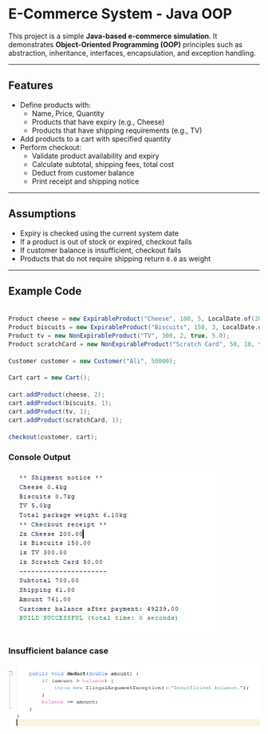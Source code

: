 # E-Commerce System - Java OOP

This project is a simple **Java-based e-commerce simulation**. It demonstrates **Object-Oriented Programming (OOP)** principles such as abstraction, inheritance, interfaces, encapsulation, and exception handling.

---

##  Features

- Define products with:
  - Name, Price, Quantity
  - Products that have expiry (e.g., Cheese)
  - Products that have shipping requirements (e.g., TV)
- Add products to a cart with specified quantity
- Perform checkout:
  - Validate product availability and expiry
  - Calculate subtotal, shipping fees, total cost
  - Deduct from customer balance
  - Print receipt and shipping notice


---

##  Assumptions


- Expiry is checked using the current system date
- If a product is out of stock or expired, checkout fails
- If customer balance is insufficient, checkout fails
- Products that do not require shipping return `0.0` as weight



---

##  Example Code

```java

Product cheese = new ExpirableProduct("Cheese", 100, 5, LocalDate.of(2025, 7, 20), 0.4);
Product biscuits = new ExpirableProduct("Biscuits", 150, 3, LocalDate.of(2025, 7, 10), 0.7);
Product tv = new NonExpirableProduct("TV", 300, 2, true, 5.0);
Product scratchCard = new NonExpirableProduct("Scratch Card", 50, 10, false, 0.0);

Customer customer = new Customer("Ali", 50000);

Cart cart = new Cart();

cart.addProduct(cheese, 2);
cart.addProduct(biscuits, 1);
cart.addProduct(tv, 1);
cart.addProduct(scratchCard, 1);

checkout(customer, cart);
```

###  Console Output

![Console Output](cases/normal.png)

### Insufficient balance case
![Console Output](cases/balance.png)

